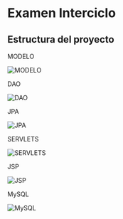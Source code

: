 # Examen Interciclo

## Estructura del proyecto

MODELO

![MODELO](https://user-images.githubusercontent.com/34014602/83552703-ce076c80-a4cf-11ea-9214-d6c75dfdd931.png)

DAO

![DAO](https://user-images.githubusercontent.com/34014602/83552698-cc3da900-a4cf-11ea-8e81-91bad5c03f0d.png)

JPA

![JPA](https://user-images.githubusercontent.com/34014602/83552700-ccd63f80-a4cf-11ea-9373-55c4fd517623.png)

SERVLETS

![SERVLETS](https://user-images.githubusercontent.com/34014602/83552691-cb0c7c00-a4cf-11ea-95c3-38a778c1795c.png)

JSP

![JSP](https://user-images.githubusercontent.com/34014602/83552702-cd6ed600-a4cf-11ea-83f2-248c4fb51908.png)

MySQL

![MySQL](https://user-images.githubusercontent.com/34014602/83553581-02c7f380-a4d1-11ea-9dfb-94a424e9cf61.png)
